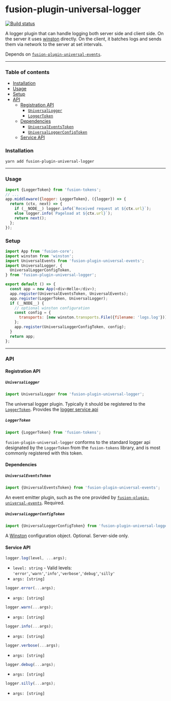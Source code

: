 # fusion-plugin-universal-logger

[![Build status](https://badge.buildkite.com/b2263b681b25bfe410fdf3ba640e682491c77bd61b4f0e63c9.svg?branch=master)](https://buildkite.com/uberopensource/fusion-plugin-universal-logger)

A logger plugin that can handle logging both server side and client side. On the server it uses [winston](https://github.com/winstonjs/winston) directly. On the client, it batches logs and sends them via network to the server at set intervals.

Depends on [`fusion-plugin-universal-events`](https://github.com/fusionjs/fusion-plugin-universal-events).

---

### Table of contents

* [Installation](#installation)
* [Usage](#usage)
* [Setup](#setup)
* [API](#api)
  * [Registration API](#registration-api)
    * [`UniversalLogger`](#UniversalLogger)
    * [`LoggerToken`](#loggertoken)
  * [Dependencies](#dependencies)
    * [`UniversalEventsToken`](#universaleventstoken)
    * [`UniversalLoggerConfigToken`](#universalloggerconfigtoken)
  * [Service API](#service-api)

### Installation

```sh
yarn add fusion-plugin-universal-logger
```

---

### Usage

```js
import {LoggerToken} from 'fusion-tokens';
// ...
app.middleware({logger: LoggerToken}, ({logger}) => {
  return (ctx, next) => {
    if (__NODE__) logger.info(`Received request at ${ctx.url}`);
    else logger.info(`Pageload at ${ctx.url}`);
    return next();
  };
});
```

### Setup

```js
import App from 'fusion-core';
import winston from 'winston';
import UniversalEvents from 'fusion-plugin-universal-events';
import UniversalLogger, {
  UniversalLoggerConfigToken,
} from 'fusion-plugin-universal-logger';

export default () => {
  const app = new App(<div>Hello</div>);
  app.register(UniversalEventsToken, UniversalEvents);
  app.register(LoggerToken, UniversalLogger);
  if (__NODE__) {
    // optional winston configuration
    const config = {
      transports: [new winston.transports.File({filename: 'logs.log'})],
    };
    app.register(UniversalLoggerConfigToken, config);
  }
  return app;
};
```

---

### API

#### Registration API

##### `UniversalLogger`

```js
import UniversalLogger from 'fusion-plugin-universal-logger';
```

The universal logger plugin. Typically it should be registered to the [`LoggerToken`](#loggertoken). Provides the [logger service api](#service-api)

##### `LoggerToken`

```js
import {LoggerToken} from 'fusion-tokens';
```

`fusion-plugin-universal-logger` conforms to the standard logger api designated by the `LoggerToken` from the `fusion-tokens` library, and is most commonly registered with this token.

#### Dependencies

##### `UniversalEventsToken`

```js
import {UniversalEventsToken} from 'fusion-plugin-universal-events';
```

An event emitter plugin, such as the one provided by [`fusion-plugin-universal-events`](https://github.com/fusionjs/fusion-plugin-universal-events). Required.

##### `UniversalLoggerConfigToken`

```js
import {UniversalLoggerConfigToken} from 'fusion-plugin-universal-logger';
```

A [Winston](https://github.com/winstonjs/winston) configuration object. Optional. Server-side only.

#### Service API

```js
logger.log(level, ...args);
```

* `level: string` - Valid levels: `'error'`,`'warn'`,`'info'`,`'verbose'`,`'debug'`,`'silly'`
* `args: [string]`

```js
logger.error(...args);
```

* `args: [string]`

```js
logger.warn(...args);
```

* `args: [string]`

```js
logger.info(...args);
```

* `args: [string]`

```js
logger.verbose(...args);
```

* `args: [string]`

```js
logger.debug(...args);
```

* `args: [string]`

```js
logger.silly(...args);
```

* `args: [string]`
